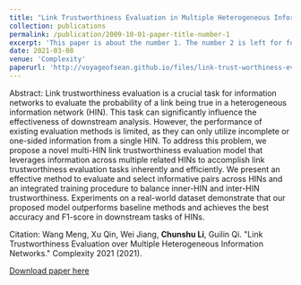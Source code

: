 ```yaml
---
title: "Link Trustworthiness Evaluation in Multiple Heterogeneous Information Networks"
collection: publications
permalink: /publication/2009-10-01-paper-title-number-1
excerpt: 'This paper is about the number 1. The number 2 is left for future work.'
date: 2021-03-08
venue: 'Complexity'
paperurl: 'http://voyageofsean.github.io/files/link-trust-worthiness-evaluation-in-multiple-heterogeneous-information-networks.pdf'
---
```

Abstract: Link trustworthiness evaluation is a crucial task for information networks to evaluate the probability of a link being true in a heterogeneous information network (HIN). This task can significantly influence the effectiveness of downstream analysis. However, the performance of existing evaluation methods is limited, as they can only utilize incomplete or one-sided information from a single HIN. To address this problem, we propose a novel multi-HIN link trustworthiness evaluation model that leverages information across multiple related HINs to accomplish link trustworthiness evaluation tasks inherently and efficiently. We present an effective method to evaluate and select informative pairs across HINs and an integrated training procedure to balance inner-HIN and inter-HIN trustworthiness. Experiments on a real-world dataset demonstrate that our proposed model outperforms baseline methods and achieves the best accuracy and F1-score in downstream tasks of HINs.

Citation: Wang Meng, Xu Qin, Wei Jiang, **Chunshu Li**, Guilin Qi. "Link Trustworthiness Evaluation over Multiple Heterogeneous Information Networks." Complexity 2021 (2021).

[Download paper here](http://voyageofsean.github.io/files/link-trust-worthiness-evaluation-in-multiple-heterogeneous-information-networks.pdf)
